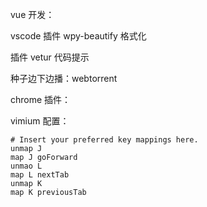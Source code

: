 vue 开发：

vscode 
插件 wpy-beautify 格式化

插件 vetur 代码提示

种子边下边播：webtorrent

chrome 插件：

vimium 配置：
```
# Insert your preferred key mappings here.
unmap J
map J goForward
unmao L
map L nextTab
unmap K
map K previousTab
```

